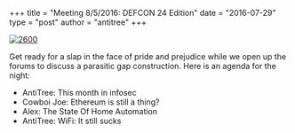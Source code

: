 +++
title = "Meeting 8/5/2016: DEFCON 24 Edition"
date = "2016-07-29"
type = "post"
author = "antitree"
+++

[![2600](/images/2600_defcon24.png)](images/2600_defcon24.png)


Get ready for a slap in the face of pride and prejudice while we open up
the forums to discuss a parasitic gap construction. Here is an agenda
for the night:

* AntiTree: This month in infosec
* Cowboi Joe: Ethereum is still a thing?
* Alex: The State Of Home Automation
* AntiTree: WiFi: It still sucks

